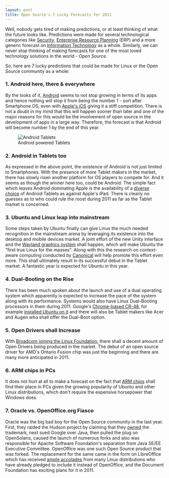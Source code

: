 ```yaml
---
layout: post
title: Open Source's 7 Lucky Forecasts for 2011
---
```

<p>Well, nobody gets tired of making predictions, or at least thinking of what the future looks like. Predictions were made for several technological categories like <a href="http://www.pcworld.com/businesscenter/article/212347/top_security_predictions_for_2011.html">Security</a>, <a href="http://www.pcworld.com/businesscenter/article/214419/top_erp_predictions_for_2011.html">Enterprise Resource Planning</a> (ERP) and a more generic forecast on <a href="http://www.pcworld.com/businesscenter/article/214214/10_itrelated_predictions_for_2011.html">Information Technology</a> as a whole. Similarly, we can never stop thinking of making forecasts for one of the most loved technology solutions in the world - <em>Open Source</em>.</p>

<p>So, here are 7 lucky predictions that could be made for Linux or the Open Source community as a whole:</p>
<h3>1. Android here, there &amp; everywhere</h3>
<p>By the looks of it, <a href="http://www.android.com/">Android</a> seems to not stop growing in terms of its apps and hence nothing will stop it from being the number 1 - sort after Smartphone OS, even with <a href="http://www.apple.com/ios/">Apple's iOS</a> giving it a stiff competition. There is not a doubt in my mind that this will happen sooner than later and one of the major reasons for this would be the involvement of open source in the development of apps in a large way. Therefore, the forecast is that Android will become number 1 by the end of this year.</p>
<figure><img src="/static/2011/01/android-tablets.jpg" alt="Android Tablets" /><br />
<figcaption>Android powered Tablets</figcaption>
</figure>
<h3>2. Android in Tablets too</h3>
<p>As expressed in the above point, the existence of Android is not just limited to Smartphones. With the presence of more Tablet makers in the market, there has slowly risen another platform for OS players to compete for. And it seems as though the winner here too, could be Android. The simple fact which leaves Android dominating Apple is the availability of a <a href="http://www.pcworld.com/article/213777/more_than_60_tablet_computers_debuted_this_year.html">diverse choice</a> of Android Tablets as against Apple's iPad. There is clearly no guesses as to who could rule the roost during 2011 as far as the Tablet market is concerned.</p>
<h3>3. Ubuntu and Linux leap into mainstream</h3>
<p>Some steps taken by Ubuntu finally can give Linux the much needed recognition in the mainstream arena by leveraging its existence into the desktop and mobile devices market. A joint effort of the new Unity interface and the <a href="http://www.pcworld.com/businesscenter/article/208818/is_unity_the_right_interface_for_desktop_ubuntu.html">Wayland graphics system</a> shall happen, which will make Ubuntu the "first true Linux for the masses". Along with this the research on context-aware computing conducted by <a href="http://www.canonical.com/">Canonical</a> will help promote this effort even more. This shall ultimately result in its successful debut in the Tablet market. A fantastic year is expected for Ubuntu in this year.</p>
<h3>4. Dual-Booting on the Rise</h3>
<p>There has been much spoken about the launch and use of a dual operating system which apparently is expected to increase the pace of the system along with its performance. Systems would also have Linux Dual-Booting processors in them during 2011. Google's <a href="http://www.google.com/chromeos/pilot-program-cr48.html">Chrome-based CR-48</a>, for example <a href="http://www.pcworld.com/businesscenter/article/213993/how_ubuntu_linux_could_help_googles_cr48_notebook.html">installed Ubuntu on it</a> and there will also be Tablet makers like Acer and Augen who shall offer the Dual-Boot option. </p>
<h3>5. Open Drivers shall Increase</h3>
<p>With <a href="/2011/broadcoms-entry-charms-the-linux-foundation/">Broadcom joining the Linux Foundation</a>, there shall a decent amount of Open Drivers being produced in the market. The debut of an open source driver for AMD's Ontario Fusion chip was just the beginning and there are many more anticipated in 2011. </p>
<h3>6. ARM chips in PCs</h3>
<p>It does not hurt at all to make a forecast on the fact that <a href="http://en.wikipedia.org/wiki/ARM_architecture">ARM chips</a> shall find their place in PCs given the growing popularity of Ubuntu and other Linux distributions, which don't require the expensive horsepower that Windows does.</p>
<h3>7. Oracle vs. OpenOffice.org Fiasco</h3>
<p>Oracle was the big bad boy for the Open Source community in the last year. First, they raided the Hudson project by claiming that they <a href="/2010/hudson-has-our-trademark%E2%80%93says-oracle/">owned</a> the trademark, next sued Google over Java, then pulled the plug on OpenSolaris, caused the launch of numerous forks and also was responsible for Apache Software Foundation's separation from Java SE/EE Executive Committee. OpenOffice was one such Open Source product that was forked. The replacement for the same came in the form on LibreOffice which has received <a href="/2010/love-libreoffice-for-four-special-reasons/">ample accolades</a> from many Linux distributions who have already pledged to include it instead of OpenOffice, and the Document Foundation has exciting plans for it in 2011.</p>
